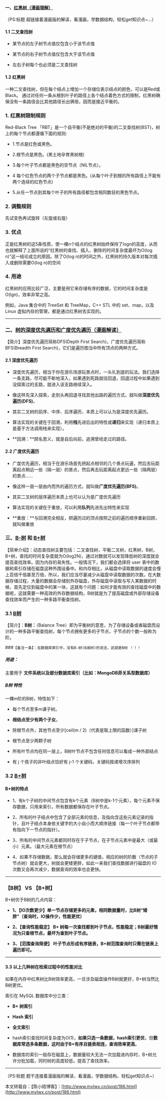 #### 一、[红黑树（漫画理解）](https://mp.weixin.qq.com/s/jz1ajDUygZ7sXLQFHyfjWA)

（PS:标题 超链接着漫画版的解读，看漫画，学数据结构，轻松get知识点~...）

#### 1.1 二叉查找树 

*   某节点的左子树节点值仅包含小于该节点值

*   某节点的右子树节点值仅包含大于该节点值

*   左右子树每个也必须是二叉查找树

#### 1.2 红黑树

一种二叉查找树，但在每个结点上增加一个存储位表示结点的颜色，可以是Red或Black。 通过对任何一条从根到叶子的路径上各个结点着色方式的限制，红黑树确保没有一条路径会比其他路径长出俩倍，因而是接近平衡的。

### 1. 红黑树限制规则

Red-Black Tree 「RBT」是一个自平衡(不是绝对的平衡)的二叉查找树(BST)，树上的每个节点都遵循下面的规则:

*   1.节点是红色或黑色。

*   2.根节点是黑色。(黑土地孕育黑树根)

*   3.每个叶子节点都是黑色的空节点（NIL节点）。

*   4 每个红色节点的两个子节点都是黑色。(从每个叶子到根的所有路径上不能有两个连续的红色节点)

*   5.从任一节点到其每个叶子的所有路径都包含相同数目的黑色节点。

### 2\. 调整规则

先试变色再试旋转（左旋或右旋）

### 3. 优点

正是红黑树的这5条性质，使一棵n个结点的红黑树始终保持了logn的高度，从而也就解释了上面所说的“红黑树的查找、插入、删除的时间复杂度最坏为O(log n)”这一结论成立的原因。除了O(log n)的时间之外，红黑树的持久版本对每次插入或删除需要O(log n)的空间

### 4\. 用途

红黑树的应用比较广泛，主要是用它来存储有序的数据，它的时间复杂度是 O(lgn)，效率非常之高。

例如，Java 集合中的 TreeSet 和 TreeMap，C++ STL 中的 set、map，以及 Linux 虚拟内存的管理，都是通过红黑树去实现的。

---
### 二、[树的深度优先遍历和广度优先遍历（漫画解读）](https://mp.weixin.qq.com/s?src=11&timestamp=1573386901&ver=1966&signature=XjPYLJyw0uTCqd820K4ByWHrMD0E*LVlHhMNjo32hXRe0diL5tgSZKc4jPkQgsRZ7y6J0zbcHL1dkmLQd8QZrObRVluJfn1g4ycZoebijbr4DdSEwz*mXxPFXS4GWwcb&new=1 "树的深度优先遍历和广度优先遍历")

【简介】深度优先遍历简称DFS(Depth First Search)，广度优先遍历简称BFS(Breadth First Search)，它们是遍历图当中所有顶点的两种方式。

#### 2.1 深度优先遍历

*   深度优先遍历，相当于你在游乐场游玩景点时，一头扎到底的玩法。我们选择一条支路，尽可能不断地深入，如果遇到死路就往回退，回退过程中如果遇到没探索过的支路，就进入该支路继续深入。

*   像这样先深入探索，走到头再回退寻找其他出路的遍历方式，就叫做**深度优先遍历(DFS)**。

*   其实二叉树的前序、中序、后序遍历，本质上可以认为是深度优先遍历。

*   算法实现的关键在于回溯，利用**栈**先进后出的特性或**递归**来实现（递归本质上是基于方法调用栈来实现）。

*   **回溯：**顾名思义，就是自后向前，追溯曾经走过的路径。

#### 2.2 广度优先遍历

*   广度优先遍历，相当于在游乐场首先把起点相邻的几个景点玩遍，然后去玩距离起点稍远一些（隔一层）的景点，然后再去玩距离起点更远一些（隔两层）的景点......

*   像这样一层一层由内而外的遍历方式，就叫做**广度优先遍历(BFS)**。

*   其实二叉树的层序遍历本质上也可以认为是广度优先遍历

*   算法实现的关键在于重放，可以利用**队列**先进先出特性来实现

*   **重放：**与回溯完全相反，把遍历过的顶点按照之前的遍历顺序重新回顾，就叫做重放

### 三、[B-树](https://mp.weixin.qq.com/s?__biz=MzIxMjE5MTE1Nw==&mid=2653190965&idx=1&sn=53f78fa037386f85531832cd5322d2a0&chksm=8c9909efbbee80f90512f0c36356c31cc74c388c46388dc2317d43c8f8597298f233ca9c29e9&scene=21#wechat_redirect) 和 [B+树](https://mp.weixin.qq.com/s/jRZMMONW3QP43dsDKIV9VQ)


【简单介绍】：动态查找树主要包括：二叉查找树，平衡二叉树，红黑树，B树，B+树，查找的时间复杂度就为O(log2N)，通过对数就可以发现降低树的深度就会提高查找效率。因为内存的易失性。一般情况下，我们都会选择将 user 表中的数据和索引存储在磁盘这种外围设备中。和内存相比，从磁盘中读取数据的速度会慢上百倍千倍甚至万倍，所以，我们应当尽量减少从磁盘中读取数据的次数。在大数据存储过程，大量的数据会存储到外存磁盘，外存磁盘中读取与写入某数据的时候，首先定位到磁盘中的某一块，这就有个问题：如何才能有效的查找磁盘中的数据呢，这就需要一种高效的外存数据结构，B树就是为了提高磁盘或外部存储设备查找效率而产生的一种多路平衡查找树。

### 3.1 [B树](https://mp.weixin.qq.com/s?__biz=MzIxMjE5MTE1Nw==&mid=2653190965&idx=1&sn=53f78fa037386f85531832cd5322d2a0&chksm=8c9909efbbee80f90512f0c36356c31cc74c388c46388dc2317d43c8f8597298f233ca9c29e9&scene=21#wechat_redirect)

【简介】：**B树：**（Balance Tree）即为平衡树的意思，为了存储设备或者磁盘而设计的一种多路平衡查找树，每个节点拥有更多的子节点，子节点的个数一般称为阶。

###`【备注一条】：在数据库索引中，没有B-树(B减树)的说法，这就是B树 ！！！`

##### 用途：
主要用于 **文件系统以及部分数据库索引（比如：MongoDB菲关系型数据库）**

##### B树 特性

一棵m阶的B树，特性如下：

*   每个节点至多m课子树。

- **根结点至少有两个子女**。

*   除根节点外，其他节点至少[ceil(m / 2)（代表是取上限的函数）]课子树

*   根节点至少两颗子树

*   所有叶节点均在同一层上，B树叶节点不包含任何信息可以看成一种外部结点

*   有 j 个孩子的非叶结点恰好有 j-1 个关键码，关键码按递增次序排列

### 3.2 [B+树](https://mp.weixin.qq.com/s/jRZMMONW3QP43dsDKIV9VQ "B+树")

#### B+树的特点

- 1、有k个子树的中间节点包含有k个元素（B树中是k-1个元素），每个元素不保存数据，只用来索引，所有数据都保存在叶子节点。

- 2、所有的叶子结点中包含了全部元素的信息，及指向含这些元素记录的指针，且叶子结点本身依关键字的大小自小而大顺序链接（每一个叶子节点都带有指向下一节点的指针）。

- 3、所有的中间节点元素都同时存在于子节点，在子节点元素中是最大（或最小）元素。（最大元素在根节点）


*   4、如果不存储数据，那么就会存储更多的键值，相应的树的阶数（节点的子节点树）就会更大，树就会更矮更胖，如此一来我们查找数据进行磁盘的 IO 次数又会再次减少，数据查询的效率也会更快。

---
### 【B树】  VS 【B+树】
B+树优于B树的几点内容：

- **1、【IO次数更少】单一节点存储更多的元素，相同数据量时，比B树“矮胖”（查询时，IO操作少，性能更优）**

- **2、【查询性能稳定】 B+ 树每一次查找都到叶子节点，性能稳定；B树最好情况为只查根节点，最坏为查到叶子节点。**

- **3、【范围查询简便】 叶子节点形成有序链表，B+树范围查询时只需在链表上遍历即可。**

---

#### 3.3 以上几种树在检索过程中的性能对比

 如果在内存中红黑树比B树效率更高，一旦涉及磁盘操作B树就更好，B+树当然比B树更优。

索引在 MySQL 数据库中分三类：

*   **B+ 树索引**

*   **Hash 索引**

*   **全文索引**

*   hash索引查找时间复杂度为O(1)，**如果只选一条数据，hash索引更优**，但**数据库常选多条数据，这时由于B+有序且链表相连，查询效率更高**。

*   数据库的索引一般存在磁盘上，数据量较大无法一次加载进内存时，B+树允许分批加载，同时树的高度较低，提高了查找效率。

---
（PS:标题 题干连接着漫画版的解读，看漫画，学数据结构，轻松get知识点~）

本文转载自：【陈小陌博客】：[http://www.mylwx.cn/post/186.html](http://www.mylwx.cn/post/186.html)
